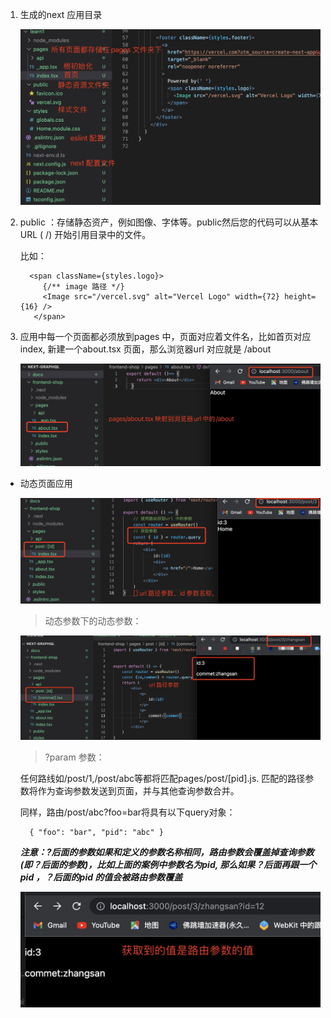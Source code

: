 1. 生成的next 应用目录

    ![image](../assets/5.jpg)

2. public ：存储静态资产，例如图像、字体等。public然后您的代码可以从基本 URL ( /) 开始引用目录中的文件。

    比如：

         <span className={styles.logo}>
            {/** image 路径 */}
            <Image src="/vercel.svg" alt="Vercel Logo" width={72} height={16} />
          </span>

3. 应用中每一个页面都必须放到pages 中，页面对应着文件名，比如首页对应index, 新建一个about.tsx 页面，那么浏览器url 对应就是 /about

    ![image](../assets/6.jpg)

+ 动态页面应用

    ![image](../assets/7.jpg)

    > 动态参数下的动态参数：

    ![image](../assets/8.jpg)

    > ?param 参数：

    任何路线如/post/1,/post/abc等都将匹配pages/post/[pid].js. 
    匹配的路径参数将作为查询参数发送到页面，并与其他查询参数合并。

    同样，路由/post/abc?foo=bar将具有以下query对象：

        { "foo": "bar", "pid": "abc" }

    ***注意：?后面的参数如果和定义的参数名称相同，路由参数会覆盖掉查询参数(即？后面的参数)，比如上面的案例中参数名为pid, 那么如果？后面再跟一个pid ，？后面的pid 的值会被路由参数覆盖***

    ![image](../assets/11.jpg)

